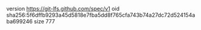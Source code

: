 version https://git-lfs.github.com/spec/v1
oid sha256:5f6dffb9293a45d5818e7fba5dd8f765cfa743b74a27dc72d524154aba699246
size 777
